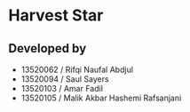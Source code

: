 # Harvest Star

## Developed by
- 13520062 / Rifqi Naufal Abdjul
- 13520094 / Saul Sayers
- 13520103 / Amar Fadil
- 13520105 / Malik Akbar Hashemi Rafsanjani
